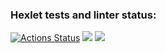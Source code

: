 ### Hexlet tests and linter status:
[![Actions Status](https://github.com/zwg3/python-project-50/workflows/hexlet-check/badge.svg)](https://github.com/zwg3/python-project-50/actions)
<a href="https://codeclimate.com/github/zwg3/python-project-50/maintainability"><img src="https://api.codeclimate.com/v1/badges/ee26a262e35fc35b327f/maintainability" /></a>
<a href="https://codeclimate.com/github/zwg3/python-project-50/test_coverage"><img src="https://api.codeclimate.com/v1/badges/ee26a262e35fc35b327f/test_coverage" /></a>
